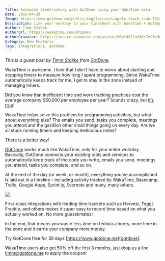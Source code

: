 ```yaml
---
Title: Automate timetracking with GotDone using your WakaTime data
Date: 2016-04-20
Image: https://www.gotdone.me/public/img/favicons/apple-touch-icon-152x152-precomposed.png
Description: Link your workday to your timesheet with WakaTime + GotDone.
Author: Timm Stokke
AuthorUrl: https://wakatime.com/@t1mmen
AuthorGravatar: https://secure.gravatar.com/avatar/d64fd627a838c7e9fe36ce13a5f18d22
Category: New Features
Tags: integrations, gotdone
---
```


*This is a guest post by [Timm Stokke](https://wakatime.com/@t1mmen) from [GotDone][gotdone].*

WakaTime is awesome. I love that I don’t have to worry about starting and stopping timers to measure how long I spent programming.
Since WakaTime automatically keeps track for me, I get to stay in the zone instead of managing timers.

Did you know that inefficient time and work tracking practices cost the average company $50,000 per employee per year?
Sounds crazy, but [it’s true][timesheets cost]!

WakaTime helps solve this problem for programming activities, but what about everything else?
The emails you send, tasks you complete, meetings you attend and the gazillion other small things going on every day.
Are we all stuck running timers and keeping meticulous notes?

[There is a better way!][integration]

[GotDone][gotdone] works much like WakaTime, only for your entire workday.
Basically, GotDone connects your existing tools and services to automatically keep track of the code you write, emails you send, meetings you attend, tasks you complete, and so on. 

At the end of the day (or week, or month), everything you’ve accomplished is laid out in a timeline – including activity tracked by WakaTime, Basecamp, Trello, Google Apps, Sprint.ly, Evernote and many, many others. 

<a href="https://www.gotdone.me/?ref=wakatime"><img src="https://www.gotdone.me/assets/screenshots/april2016/safari-basic.png" class="img-responsive" /></a>

First-class integrations with leading time trackers such as Harvest, Toggl, Freckle, and others makes it super easy to record time based on what you actually worked on.
No more guesstimates!

In the end, that means you waste less time on tedious chores, more time in the zone and it earns your company more money. 

Try GotDone free for 30 days [https://www.gotdone.me][gotdone].

WakaTime users also get 50% off the first 3 months, just drop us a line [timm@gotdone.me](mailto:timm@gotdone.me) to apply the coupon!

[gotdone]: https://www.gotdone.me/?ref=wakatime
[integration]: https://www.gotdone.me/integrates-with-wakatime?ref=wakatime
[timesheets cost]: https://hbr.org/2015/01/workers-are-bad-at-filling-out-timesheets-and-it-costs-billions-a-day
